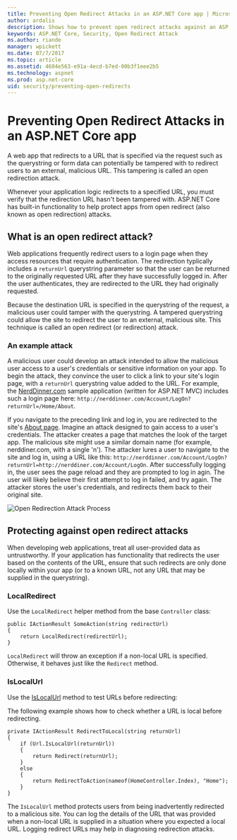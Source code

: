 ```yaml
---
title: Preventing Open Redirect Attacks in an ASP.NET Core app | Microsoft Docs
author: ardalis
description: Shows how to prevent open redirect attacks against an ASP.NET Core app
keywords: ASP.NET Core, Security, Open Redirect Attack
ms.author: riande
manager: wpickett
ms.date: 07/7/2017
ms.topic: article
ms.assetid: 4604e563-e91a-4ecd-b7ed-00b3f1eee2b5
ms.technology: aspnet
ms.prod: asp.net-core
uid: security/preventing-open-redirects
---
```

# Preventing Open Redirect Attacks in an ASP.NET Core app

A web app that redirects to a URL that is specified via the request such as the querystring or form data can potentially be tampered with to redirect users to an external, malicious URL. This tampering is called an open redirection attack.

Whenever your application logic redirects to a specified URL, you must verify that the redirection URL hasn't been tampered with. ASP.NET Core has built-in functionality to help protect apps from open redirect (also known as open redirection) attacks.

## What is an open redirect attack?

Web applications frequently redirect users to a login page when they access resources that require authentication. The redirection typlically includes a `returnUrl` querystring parameter so that the user can be returned to the originally requested URL after they have successfully logged in. After the user authenticates, they are redirected to the URL they had originally requested.

Because the destination URL is specified in the querystring of the request, a malicious user could tamper with the querystring. A tampered querystring could allow the site to redirect the user to an external, malicious site. This technique is called an open redirect (or redirection) attack.

### An example attack

A malicious user could develop an attack intended to allow the malicious user access to a user's credentials or sensitive information on your app. To begin the attack, they convince the user to click a link to your site's login page, with a `returnUrl` querystring value added to the URL. For example, the [NerdDinner.com](http://nerddinner.com) sample application (written for ASP.NET MVC) includes such a login page here: ``http://nerddinner.com/Account/LogOn?returnUrl=/Home/About``.

If you navigate to the preceding link and log in, you are redirected to the site's [About page](http://nerddinner.com/Home/About). Imagine an attack designed to gain access to a user's credentials. The attacker creates a page that matches the look of the target app. The malicious site might use a similar domain name (for example, nerddiner.com, with a single 'n'). The attacker lures a user to navigate to the site and log in, using a URL like this: ``http://nerddinner.com/Account/LogOn?returnUrl=http://nerddiner.com/Account/LogOn``. After successfully logging in, the user sees the page reload and they are prompted to log in agin. The user will likely believe their first attempt to log in failed, and try again. The attacker stores the user's credentials, and redirects them back to their original site. 

![Open Redirection Attack Process](preventing-open-redirects/_static/open-redirection-attack-process.png)

## Protecting against open redirect attacks

When developing web applications, treat all user-provided data as untrustworthy. If your application has functionality that redirects the user based on the contents of the URL,  ensure that such redirects are only done locally within your app (or to a known URL, not any URL that may be supplied in the querystring).

### LocalRedirect

Use the ``LocalRedirect`` helper method from the base `Controller` class:

```
public IActionResult SomeAction(string redirectUrl)
{
    return LocalRedirect(redirectUrl);
}
```

``LocalRedirect`` will throw an exception if a non-local URL is specified. Otherwise, it behaves just like the ``Redirect`` method.

### IsLocalUrl

Use the [IsLocalUrl](https://docs.microsoft.com/aspnet/core/api/microsoft.aspnetcore.mvc.iurlhelper#Microsoft_AspNetCore_Mvc_IUrlHelper_IsLocalUrl_System_String_) method to test URLs before redirecting:

The following example shows how to check whether a URL is local before redirecting.

```
private IActionResult RedirectToLocal(string returnUrl)
{
    if (Url.IsLocalUrl(returnUrl))
    {
        return Redirect(returnUrl);
    }
    else
    {
        return RedirectToAction(nameof(HomeController.Index), "Home");
    }
}
```

The `IsLocalUrl` method protects users from being inadvertently redirected to a malicious site. You can log the details of the URL that was provided when a non-local URL is supplied in a situation where you expected a local URL. Logging redirect URLs may help in diagnosing redirection attacks.

